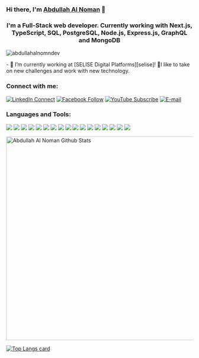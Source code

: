 ### Hi there, I'm [Abdullah Al Noman](https://noman-dev.xyz) 👋

<h3 align="center">I'm a Full-Stack web developer. Currently working with Next.js, TypeScript, SQL, PostgreSQL, Node.js, Express.js, GraphQL and MongoDB</h3>

<p align="left"> <img src="https://komarev.com/ghpvc/?username=abdullahalnomandev&label=Profile%20views&color=0e75b6&style=flat" alt="abdullahalnomndev" /> </p>
- 🔭 I’m currently working at [SELISE Digital Platforms][selise]!
🌱I like to take on new challenges and work with new technology.

### Connect with me:

[![LinkedIn Connect](https://img.shields.io/badge/%20-Connect-black?color=14171A&labelColor=212121&logo=linkedin&logoColor=ffffff)](https://www.linkedin.com/in/abdullahalnoman1) 
[![Facebook Follow](https://img.shields.io/badge/%20-Follow-black?color=14171A&labelColor=1976d2&logo=facebook&logoColor=ffffff)](https://www.facebook.com/abdullahalnoman1512)
[![YouTube Subscribe](https://img.shields.io/badge/%20-YouTube-black?color=14171A&labelColor=212121&logo=youtube&logoColor=red)](https://www.youtube.com/@abdullaalnoman2962)
[![E-mail](https://img.shields.io/badge/%20-abdullahalnoman1512@gmail.com-black?color=14171A&labelColor=black&logo=gmail&logoColor=red)](mailto:abdullahalnoman1512@gmail.com)

### Languages and Tools:
![](https://img.shields.io/badge/React-11303B?style=flat&logo=react&labelColor=344A53)
![](https://img.shields.io/badge/Redux-11303B?style=flat&logo=Redux&logoColor=764ABC&labelColor=344A53)
![](https://img.shields.io/badge/React%20Query-11303B?style=flat&logo=React%20Query&logoColor=FF4154&labelColor=344A53)
![](https://img.shields.io/badge/JavaScript-11303B?style=flat&logo=JavaScript&labelColor=344A53)
![](https://img.shields.io/badge/TypeScript-11303B?style=flat&logo=TypeScript&labelColor=344A53)
![](https://img.shields.io/badge/MongoDB-11303B?style=flat&logo=MongoDB&logoColor=47A248&labelColor=344A53)
![](https://img.shields.io/badge/MySQL-11303B?style=flat&logo=MySQL&labelColor=344A53)
![](https://img.shields.io/badge/GraphQL-11303B?style=flat&logo=GraphQL&logoColor=E10098&labelColor=344A53)
![](https://img.shields.io/badge/Hasura-11303B?style=flat&logo=Hasura&logoColor=1EB4D4&labelColor=344A53)
![](https://img.shields.io/badge/CSS-11303B?style=flat&logo=css3&logoColor=1572B6&labelColor=344A53)
![](https://img.shields.io/badge/Sass-11303B?style=flat&logo=Sass&labelColor=344A53)
![](https://img.shields.io/badge/Tailwind-11303B?style=flat&logo=Tailwind-CSS&labelColor=344A53)
![](https://img.shields.io/badge/Ant%20Design-11303B?style=flat&logo=Ant%20Design&logoColor=0170FE&labelColor=344A53)
![](https://img.shields.io/badge/GitHub-11303B?style=flat&logo=GitHub&logoColor=181717&labelColor=344A53)
![](https://img.shields.io/badge/NPM-11303B?style=flat&logo=npm&labelColor=344A53)
![](https://img.shields.io/badge/Postman-11303B?style=flat&logo=Postman&labelColor=344A53)
![](https://img.shields.io/badge/VS%20Code-11303B?style=flat&logo=Visual%20Studio%20Code&logoColor=007ACC&labelColor=344A53)
  
  

<img width="550px" alt="Abdullah Al Noman Github Stats"  src="https://github-readme-stats.vercel.app/api?username=abdullahalnomandev&show_icons=true"/>

[![Top Langs card](https://github-readme-stats.vercel.app/api/top-langs/?username=abdullahalnomandev&card_width=550)](https://github.com/abdullahalnomandev/abdullahalnomandev)

